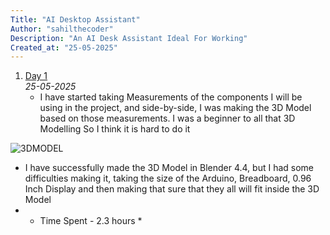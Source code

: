 ```yaml
---
Title: "AI Desktop Assistant"
Author: "sahilthecoder"
Description: "An AI Desk Assistant Ideal For Working"
Created_at: "25-05-2025"
---
```


1. [Day 1](#day1)  
   *25-05-2025*
   * I have started taking Measurements of the components I will be using in the project, and side-by-side, I was making the 3D Model based on those measurements. I was a beginner to all that 3D Modelling
     So I think it is hard to do it
     
![3DMODEL](https://github.com/user-attachments/assets/57c4ece0-62ca-474c-a457-18d584a50dfa)

   * I have successfully made the 3D Model in Blender 4.4, but I had some difficulties making it,  taking the size of the Arduino, Breadboard, 0.96 Inch Display and then making that sure that they all
     will fit inside the 3D Model
   * * Time Spent - 2.3 hours *
